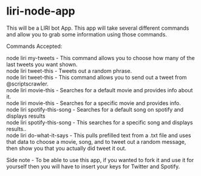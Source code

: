 # liri-node-app
This will be a LIRI bot App.
This app will take several different commands and allow you to grab some information using those commands.

Commands Accepted:

node liri my-tweets <number of tweets to show>  - This command allows you to choose how many of the last tweets you want shown.<br />
node liri tweet-this  - Tweets out a random phrase.<br />
node liri tweet-this <tweet message>  - This command allows you to send out a tweet from @scriptscrawler.<br />
node liri movie-this  - Searches for a default movie and provides info about it.<br />
node liri movie-this <movie title> - Searches for a specific movie and provides info.<br />
node liri spotify-this-song  - Searches for a default song on spotify and displays results<br />
node liri spotify-this-song <song name>  - This searches for a specific song and displays results..<br />
node liri do-what-it-says  - This pulls prefilled text from a .txt file and uses that data to choose a movie, song, and to tweet out a random message, then show you that you actually did tweet it out.<br />

Side note - To be able to use this app, if you wanted to fork it and use it for yourself then you will have to insert your keys for Twitter and Spotify.

